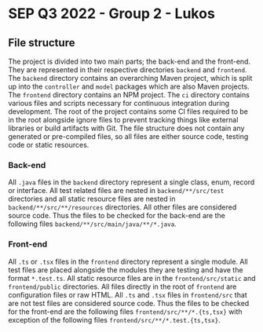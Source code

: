 # SEP Q3 2022 - Group 2 - Lukos

## File structure

The project is divided into two main parts; the back-end and the front-end. They are represented in their respective directories `backend` and `frontend`. The `backend` directory contains an overarching Maven project, which is split up into the `controller` and `model` packages which are also Maven projects. The `frontend` directory contains an NPM project. The `ci` directory contains various files and scripts necessary for continuous integration during development. The root of the project contains some CI files required to be in the root alongside ignore files to prevent tracking things like external libraries or build artifacts with Git. The file structure does not contain any generated or pre-compiled files, so all files are either source code, testing code or static resources.

### Back-end

All `.java` files in the `backend` directory represent a single class, enum, record or interface. All test related files are nested in `backend/**/src/test` directories and all static resource files are nested in `backend/**/src/**/resources` directories. All other files are considered source code. Thus the files to be checked for the back-end are the following files `backend/**/src/main/java/**/*.java`.

### Front-end

All `.ts` or `.tsx` files in the `frontend` directory represent a single module. All test files are placed alongside the modules they are testing and have the format `*.test.ts`. All static resource files are in the `frontend/src/static` and `frontend/public` directories. All files directly in the root of `frontend` are configuration files or raw HTML. All `.ts` and `.tsx` files in `frontend/src` that are not test files are considered source code. Thus the files to be checked for the front-end are the following files `frontend/src/**/*.{ts,tsx}` with exception of the following files `frontend/src/**/*.test.{ts,tsx}`.
